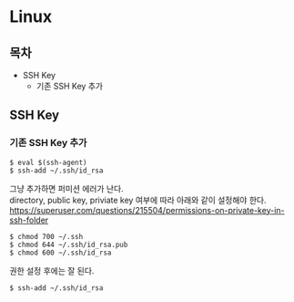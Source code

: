 # Linux

## 목차

- SSH Key
  - 기존 SSH Key 추가


## SSH Key

### 기존 SSH Key 추가

```
$ eval $(ssh-agent)
$ ssh-add ~/.ssh/id_rsa
```

그냥 추가하면 퍼미션 에러가 난다.  
directory, public key, priviate key 여부에 따라 아래와 같이 설정해야 한다.  
https://superuser.com/questions/215504/permissions-on-private-key-in-ssh-folder

```
$ chmod 700 ~/.ssh
$ chmod 644 ~/.ssh/id_rsa.pub
$ chmod 600 ~/.ssh/id_rsa
```

권한 설정 후에는 잘 된다.

```
$ ssh-add ~/.ssh/id_rsa
```
